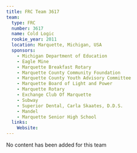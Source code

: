 ```yaml
---
title: FRC Team 3617
team:
  type: FRC
  number: 3617
  name: Cold Logic
  rookie_year: 2011
  location: Marquette, Michigan, USA
  sponsors:
    - Michigan Department of Education
    - Eagle Mine
    - Marquette Breakfast Rotary
    - Marquette County Community Foundation
    - Marquette County Youth Advisory Committee
    - Marquette Board of Light and Power
    - Marquette Rotary
    - Exchange Club Of Marquette
    - Subway
    - Superior Dental, Carla Skaates, D.D.S.
    - Mandel
    - Marquette Senior High School
  links:
    Website: 
---
```

No content has been added for this team